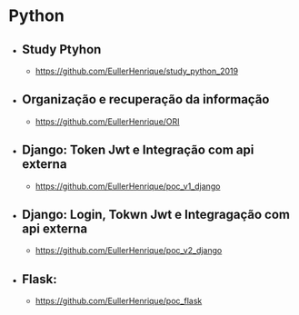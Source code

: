 # Python

- ## Study Ptyhon
  - https://github.com/EullerHenrique/study_python_2019

- ## Organização e recuperação da informação
  - https://github.com/EullerHenrique/ORI
 
- ## Django: Token Jwt e Integração com api externa
  - https://github.com/EullerHenrique/poc_v1_django

- ## Django: Login, Tokwn Jwt e Integragação com api externa
  - https://github.com/EullerHenrique/poc_v2_django
 
- ## Flask:
  - https://github.com/EullerHenrique/poc_flask
  

